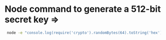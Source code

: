 # Node command to generate a 512-bit secret key =>

``` bash
 node -e "console.log(require('crypto').randomBytes(64).toString('hex'))"
```

